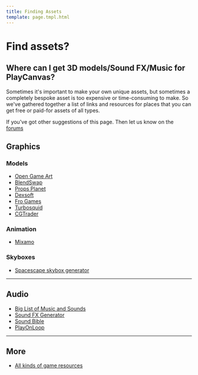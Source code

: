 ```yaml
---
title: Finding Assets
template: page.tmpl.html
---
```


# Find assets?

## Where can I get 3D models/Sound FX/Music for PlayCanvas?

Sometimes it's important to make your own unique assets, but sometimes a completely bespoke asset is too expensive or time-consuming to make. So we've gathered together a list of links and resources for places that you can get free or paid-for assets of all types. 

If you've got other suggestions of this page. Then let us know on the [forums](http://forum.playcanvas.com/)

## Graphics

### Models

* [Open Game Art](http://opengameart.org/)
* [BlendSwap](http://blendswap.com/)
* [Props Planet](http://www.propsplanet.com/)
* [Dexsoft](http://dexsoft-games.com)
* [Fro Games](http://www.frogames.net/)
* [Turbosquid](http://turbosquid.com/)
* [CGTrader](http://cgtrader.com/)

### Animation

* [Mixamo](http://mixamo.com/)

### Skyboxes

* [Spacescape skybox generator](http://alexcpeterson.com/spacescape)

---

## Audio

* [Big List of Music and Sounds](http://www.pixelprospector.com/the-big-list-of-royalty-free-music-and-sounds-free-edition/)
* [Sound FX Generator](http://www.bfxr.net/)
* [Sound Bible](http://soundbible.com/)
* [PlayOnLoop](http://www.playonloop.com/music-loops-category/videogame/)

---

## More

* [All kinds of game resources](http://www.pixelprospector.com/indie-resources/)
